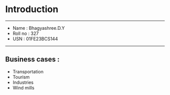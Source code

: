 # Introduction


---
- Name : Bhagyashree.D.Y
- Roll no : 327
- USN : 01FE23BCS144
---

## Business cases :
- Transportation
- Tourism
- Industries
- Wind mills
